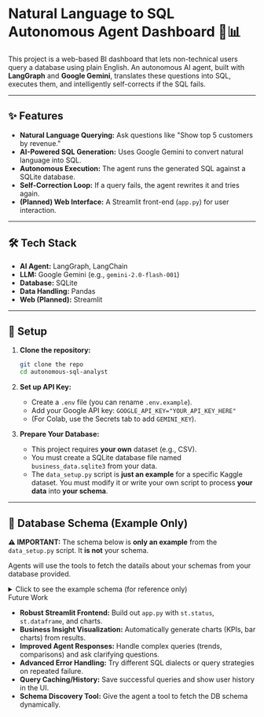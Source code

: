 # Natural Language to SQL Autonomous Agent Dashboard 🤖📊

This project is a web-based BI dashboard that lets non-technical users query a database using plain English. An autonomous AI agent, built with **LangGraph** and **Google Gemini**, translates these questions into SQL, executes them, and intelligently self-corrects if the SQL fails.

---

## ✨ Features
* **Natural Language Querying:** Ask questions like "Show top 5 customers by revenue."
* **AI-Powered SQL Generation:** Uses Google Gemini to convert natural language into SQL.
* **Autonomous Execution:** The agent runs the generated SQL against a SQLite database.
* **Self-Correction Loop:** If a query fails, the agent rewrites it and tries again.
* **(Planned) Web Interface:** A Streamlit front-end (`app.py`) for user interaction.

---

## 🛠️ Tech Stack
* **AI Agent:** LangGraph, LangChain
* **LLM:** Google Gemini (e.g., `gemini-2.0-flash-001`)
* **Database:** SQLite
* **Data Handling:** Pandas
* **Web (Planned):** Streamlit

---

## 🚀 Setup
1.  **Clone the repository:**
    ```bash
    git clone the repo
    cd autonomous-sql-analyst
    ```

3.  **Set up API Key:**
    * Create a `.env` file (you can rename `.env.example`).
    * Add your Google API key: `GOOGLE_API_KEY="YOUR_API_KEY_HERE"`
    * (For Colab, use the Secrets tab to add `GEMINI_KEY`).
4.  **Prepare Your Database:**
    * This project requires **your own** dataset (e.g., CSV).
    * You must create a SQLite database file named `business_data.sqlite3` from your data.
    * The `data_setup.py` script is **just an example** for a specific Kaggle dataset. You must modify it or write your own script to process **your data** into **your schema**.

---

## 📜 Database Schema (Example Only)

**⚠️ IMPORTANT:** The schema below is **only an example** from the `data_setup.py` script. It **is not** your schema.

 Agents will use the tools to fetch the datails about your schemas from your database provided.

<details>
<summary>Click to see the example schema (for reference only)</summary>

```sql
-- Enable foreign key support
PRAGMA foreign_keys = ON;

-- Customers table
CREATE TABLE IF NOT EXISTS customers (
    customer_id INTEGER PRIMARY KEY,
    name TEXT NOT NULL,
    email TEXT,
    city TEXT
);

-- Products table
CREATE TABLE IF NOT EXISTS products (
    product_id TEXT PRIMARY KEY,
    name TEXT NOT NULL,
    price REAL NOT NULL
);

-- Orders table
CREATE TABLE IF NOT EXISTS orders (
    order_id TEXT PRIMARY KEY,
    customer_id INTEGER,
    order_date TIMESTAMP NOT NULL,
    FOREIGN KEY (customer_id) REFERENCES customers(customer_id)
);

-- Order Items table (Bridge Table)
CREATE TABLE IF NOT EXISTS order_items (
    order_item_id INTEGER PRIMARY KEY AUTOINCREMENT,
    order_id TEXT NOT NULL,
    product_id TEXT NOT NULL,
    quantity INTEGER NOT NULL,
    line_total REAL,
    FOREIGN KEY (order_id) REFERENCES orders(order_id),
    FOREIGN KEY (product_id) REFERENCES products(product_id)
);

-- Indexes for performance:
CREATE INDEX IF NOT EXISTS idx_orders_customer_id ON orders(customer_id);
CREATE INDEX IF NOT EXISTS idx_order_items_order_id ON order_items(order_id);
CREATE INDEX IF NOT EXISTS idx_order_items_product_id ON order_items(product_id);

```
</details>
 Future Work

* **Robust Streamlit Frontend:** Build out `app.py` with `st.status`, `st.dataframe`, and charts.
* **Business Insight Visualization:** Automatically generate charts (KPIs, bar charts) from results.
* **Improved Agent Responses:** Handle complex queries (trends, comparisons) and ask clarifying questions.
* **Advanced Error Handling:** Try different SQL dialects or query strategies on repeated failure.
* **Query Caching/History:** Save successful queries and show user history in the UI.
* **Schema Discovery Tool:** Give the agent a tool to fetch the DB schema dynamically.
